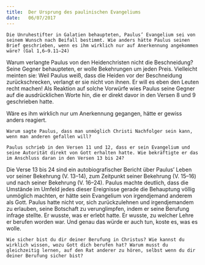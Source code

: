 ```yaml
---
title:  Der Ursprung des paulinischen Evangeliums
date:   06/07/2017
---
```


`Die Unruhestifter in Galatien behaupteten, Paulus’ Evangelium sei von seinem Wunsch nach Beifall bestimmt. Wie anders hätte Paulus seinen Brief geschrieben, wenn es ihm wirklich nur auf Anerkennung angekommen wäre? (Gal 1,6–9.11–24)`

Warum verlangte Paulus von den Heidenchristen nicht die Beschneidung? Seine Gegner behaupteten, er wolle Bekehrungen um jeden Preis. Vielleicht meinten sie: Weil Paulus weiß, dass die Heiden vor der Beschneidung zurückschrecken, verlangt er sie nicht von ihnen. Er will es eben den Leuten recht machen! Als Reaktion auf solche Vorwürfe wies Paulus seine Gegner auf die ausdrücklichen Worte hin, die er direkt davor in den Versen 8 und 9 geschrieben hatte.

Wäre es ihm wirklich nur um Anerkennung gegangen, hätte er gewiss anders reagiert.

`Warum sagte Paulus, dass man unmöglich Christi Nachfolger sein kann, wenn man anderen gefallen will?`

`Paulus schrieb in den Versen 11 und 12, dass er sein Evangelium und seine Autorität direkt von Gott erhalten hatte. Wie bekräftigte er das im Anschluss daran in den Versen 13 bis 24?`

Die Verse 13 bis 24 sind ein autobiografischer Bericht über Paulus’ Leben vor seiner Bekehrung (V. 13–14), zum Zeitpunkt seiner Bekehrung (V. 15–16) und nach seiner Bekehrung (V. 16–24). Paulus machte deutlich, dass die Umstände im Umfeld jedes dieser Ereignisse gerade die Behauptung völlig unmöglich machten, er hätte sein Evangelium von irgendjemand anderem als Gott. Paulus hatte nicht vor, sich zurückzulehnen und irgendjemandem zu erlauben, seine Botschaft zu verunglimpfen, indem er seine Berufung infrage stellte. Er wusste, was er erlebt hatte. Er wusste, zu welcher Lehre er berufen worden war. Und genau das würde er auch tun, koste es, was es wolle.

`Wie sicher bist du dir deiner Berufung in Christus? Wie kannst du wirklich wissen, wozu Gott dich berufen hat? Warum musst du gleichzeitig lernen, auf den Rat anderer zu hören, selbst wenn du dir deiner Berufung sicher bist?`